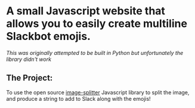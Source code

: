 # A small Javascript website that allows you to easily create multiline Slackbot emojis.

_This was originally attempted to be built in Python but unfortunately the library didn't work_

## The Project:

To use the open source [image-splitter](https://github.com/RuyiLi/image-splitter) Javascript library to split the image, and produce a string to add to Slack along with the emojis!
